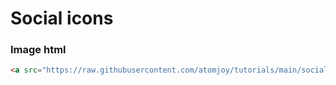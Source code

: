 # Social icons

### Image html
```html
<a src="https://raw.githubusercontent.com/atomjoy/tutorials/main/social-icons/white/twitter.png" alt="Icon">
```
